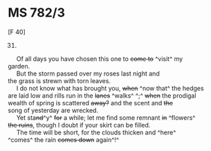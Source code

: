 # MS 782/3

[F 40]

31. 

&nbsp;&nbsp;&nbsp;&nbsp;&nbsp;Of all days you have chosen this one to ~~come to~~ ^visit^ my \
garden. \
&nbsp;&nbsp;&nbsp;&nbsp;&nbsp;But the storm passed over my roses last night and \
the grass is strewn with torn leaves. \
&nbsp;&nbsp;&nbsp;&nbsp;&nbsp;I do not know what has brought you, ~~when~~ ^now that^ the hedges \
are laid low and rills run in the ~~lanes~~ ^walks^ ^;^ ~~when~~ the prodigal \
wealth of spring is scattered ~~away?~~ and the scent and ~~the~~ \
song of yesterday are wrecked. \
&nbsp;&nbsp;&nbsp;&nbsp;&nbsp;Yet sta~~nd~~^y^ ~~for~~ a while; let me find some remnant ~~in~~ ^flowers^ \
~~the ruins~~, though I doubt if your skirt can be filled. \
&nbsp;&nbsp;&nbsp;&nbsp;&nbsp;The time will be short, for the clouds thicken and ^here^ \
^comes^ the rain ~~comes down~~ again^!^
